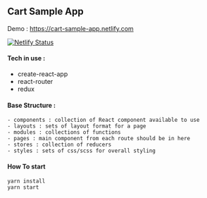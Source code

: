 ## Cart Sample App

Demo : https://cart-sample-app.netlify.com

[![Netlify Status](https://api.netlify.com/api/v1/badges/36f43b70-28cc-4d63-bce0-08fed3c52b52/deploy-status)](https://app.netlify.com/sites/modest-nobel-05c38c/deploys)

#### Tech in use :
- create-react-app
- react-router
- redux

#### Base Structure :

```
- components : collection of React component available to use
- layouts : sets of layout format for a page
- modules : collections of functions
- pages : main component from each route should be in here
- stores : collection of reducers
- styles : sets of css/scss for overall styling 
```

#### How To start

```
yarn install
yarn start
```



